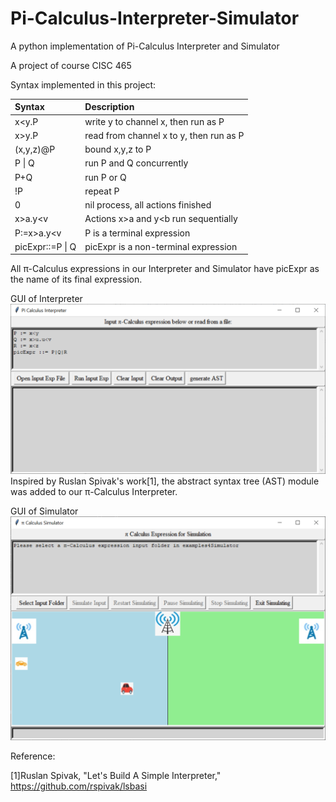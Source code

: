 # Pi-Calculus-Interpreter-Simulator
A python implementation of Pi-Calculus Interpreter and Simulator  

A project of course CISC 465  
  
  Syntax implemented in this project:

| Syntax  | Description  |  
| :-------------- |:---------------| 
| x<y.P      | write y to channel x, then run as P | 
| x>y.P      | read from channel x to y, then run as P |   
| (x,y,z)@P | bound x,y,z to P |   
| P &#124; Q      | run P and Q concurrently | 
| P+Q      | run P or Q |   
| !P | repeat P |    
| 0      | nil process, all actions finished | 
| x>a.y<v      | Actions x>a and y<b run sequentially |   
| P:=x>a.y<v | P is a terminal expression |   
| picExpr::=P &#124; Q| picExpr is a non-terminal expression | 
 
All π-Calculus expressions in our Interpreter and Simulator have picExpr as the name of its final expression.  
  
  
GUI of Interpreter
<img width="964" alt="GUI of Pi-Calculus Interpreter" src="https://github.com/Ruikang07/Pi-Calculus-Interpreter-Simulator/blob/b595949a5fa6817ae066c1e8ad3ea6b246ac9bf7/figures/picInterpreterGUI.PNG">
Inspired by Ruslan Spivak's work[1],  the abstract syntax tree (AST) module was added to our π-Calculus Interpreter.
  
  
GUI of Simulator
<img width="964" alt="GUI of Pi-Calculus Simulator" src="https://github.com/Ruikang07/Pi-Calculus-Interpreter-Simulator/blob/b565d8884cb29c95dca2c0e3f57caeab43d9d0a0/figures/picSimulatorGUI.PNG">  

Reference:  

[1]Ruslan Spivak,  "Let's Build A Simple Interpreter," https://github.com/rspivak/lsbasi
